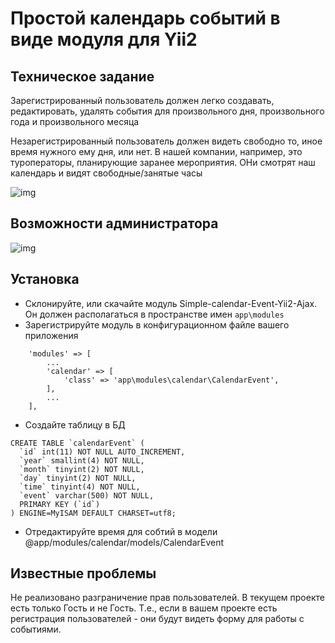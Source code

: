 # Простой календарь событий в виде модуля для Yii2

## Техническое задание

Зарегистрированный пользователь должен легко создавать, редактировать, удалять события для произвольного дня, произвольного года и произвольного месяца 

Незарегистрированный пользователь должен видеть свободно то, иное время нужного ему дня, или нет. В нашей компании, например, это туроператоры, планирующие заранее мероприятия. ОНи смотрят наш календарь и видят свободные/занятые часы 

![img](http://s019.radikal.ru/i631/1708/45/6d582098c4ba.png)

## Возможности администратора
![img](http://s010.radikal.ru/i314/1708/ee/2ed5c8ce08f0.png)

## Установка

- Склонируйте, или скачайте модуль Simple-calendar-Event-Yii2-Ajax. Он должен располагаться в пространстве имен ```app\modules```
- Зарегистрируйте модуль в конфигурационном файле вашего приложения
```    
    'modules' => [
        ...
        'calendar' => [
            'class' => 'app\modules\calendar\CalendarEvent',
        ],
        ...
    ],
```
- Создайте таблицу в БД
```
CREATE TABLE `calendarEvent` (
  `id` int(11) NOT NULL AUTO_INCREMENT,
  `year` smallint(4) NOT NULL,
  `month` tinyint(2) NOT NULL,
  `day` tinyint(2) NOT NULL,
  `time` tinyint(4) NOT NULL,
  `event` varchar(500) NOT NULL,
  PRIMARY KEY (`id`)
) ENGINE=MyISAM DEFAULT CHARSET=utf8;
```
- Отредактируйте время для собтий в модели @app/modules/calendar/models/CalendarEvent

## Известные проблемы

Не реализовано разграничение прав пользователей. В текущем проекте есть только Гость и не Гость. Т.е., если в вашем проекте есть регистрация пользователей - они будут видеть форму для работы с событиями.
